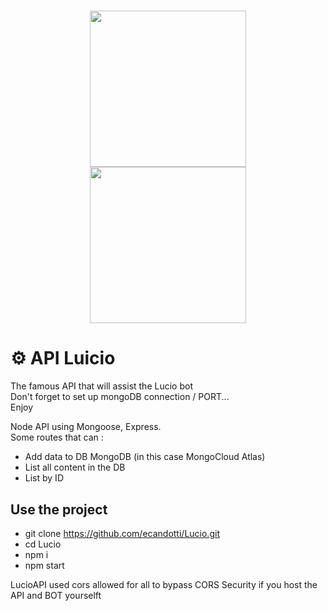 <h1 align="center">
    <img height="250" hidth="200" src="https://miro.medium.com/max/3840/1*bNYZYQisFmGr8TpCtCaPTQ.jpeg">
    <img height="250" hidth="200" src="https://www.actugaming.net/wp-content/uploads/2019/10/lucio-guide-overwatch.jpg">
</h1>

# ⚙️ API Luicio  
The famous API that will assist the Lucio bot  
Don't forget to set up mongoDB connection / PORT...  
Enjoy  

Node API using Mongoose, Express.  
Some routes that can :  
- Add data to DB MongoDB (in this case MongoCloud Atlas)  
- List all content in the DB  
- List by ID

## Use the project
- git clone https://github.com/ecandotti/Lucio.git
- cd Lucio
- npm i
- npm start
  
LucioAPI used cors allowed for all to bypass CORS Security if you host the API and BOT yourselft
